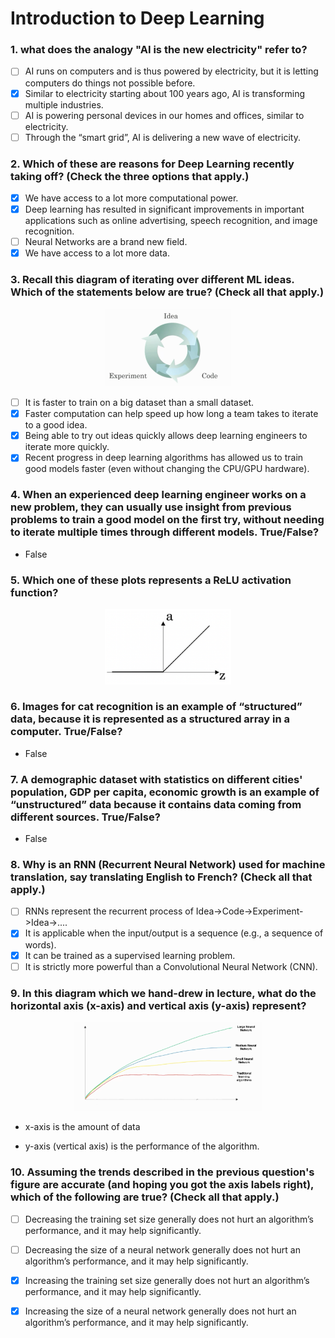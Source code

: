 # Introduction to Deep Learning

### 1. what does the analogy "AI is the new electricity" refer to?
- [ ] AI runs on computers and is thus powered by electricity, but it is letting computers do things not possible before.
- [x] Similar to electricity starting about 100 years ago, AI is transforming multiple industries.
- [ ] AI is powering personal devices in our homes and offices, similar to electricity.
- [ ] Through the “smart grid”, AI is delivering a new wave of electricity. 

### 2. Which of these are reasons for Deep Learning recently taking off? (Check the three options that apply.)
- [x] We have access to a lot more computational power.
- [x] Deep learning has resulted in significant improvements in important applications such as online advertising, speech recognition, and image recognition.
- [ ] Neural Networks are a brand new field.
- [x] We have access to a lot more data.

### 3. Recall this diagram of iterating over different ML ideas. Which of the statements below are true? (Check all that apply.)
<p align="center">
  <img width="40%" height="40%" src="https://github.com/RoBoTics-JHJ/Coursera_AndrewLectures/blob/main/1st_Nerual%20Networks%20and%20Deep%20Learning/1_Introduction%20to%20deep%20learning/C1W1_Q_image/3.png">
</p>

- [ ] It is faster to train on a big dataset than a small dataset.
- [x] Faster computation can help speed up how long a team takes to iterate to a good idea.
- [x] Being able to try out ideas quickly allows deep learning engineers to iterate more quickly.
- [x] Recent progress in deep learning algorithms has allowed us to train good models faster (even without changing the CPU/GPU hardware). 

### 4. When an experienced deep learning engineer works on a new problem, they can usually use insight from previous problems to train a good model on the first try, without needing to iterate multiple times through different models. True/False?
- False
### 5. Which one of these plots represents a ReLU activation function?
<p align="center">
  <img width="40%" height="40%" src="https://github.com/RoBoTics-JHJ/Coursera_AndrewLectures/blob/main/1st_Nerual%20Networks%20and%20Deep%20Learning/1_Introduction%20to%20deep%20learning/C1W1_Q_image/5.PNG">
</p>

### 6. Images for cat recognition is an example of “structured” data, because it is represented as a structured array in a computer. True/False?
- False
### 7. A demographic dataset with statistics on different cities' population, GDP per capita, economic growth is an example of “unstructured” data because it contains data coming from different sources. True/False?
- False
### 8. Why is an RNN (Recurrent Neural Network) used for machine translation, say translating English to French? (Check all that apply.)
- [ ] RNNs represent the recurrent process of Idea->Code->Experiment->Idea->....
- [x] It is applicable when the input/output is a sequence (e.g., a sequence of words).
- [x] It can be trained as a supervised learning problem.
- [ ] It is strictly more powerful than a Convolutional Neural Network (CNN). 

### 9. In this diagram which we hand-drew in lecture, what do the horizontal axis (x-axis) and vertical axis (y-axis) represent?
<p align="center">
  <img width="60%" height="60%" src="https://github.com/RoBoTics-JHJ/Coursera_AndrewLectures/blob/main/1st_Nerual%20Networks%20and%20Deep%20Learning/1_Introduction%20to%20deep%20learning/C1W1_Q_image/9.png">
</p>

- x-axis is the amount of data

- y-axis (vertical axis) is the performance of the algorithm.

### 10. Assuming the trends described in the previous question's figure are accurate (and hoping you got the axis labels right), which of the following are true? (Check all that apply.)
- [ ] Decreasing the training set size generally does not hurt an algorithm’s performance, and it may help significantly.
- [ ] Decreasing the size of a neural network generally does not hurt an algorithm’s performance, and it may help significantly.
- [x] Increasing the training set size generally does not hurt an algorithm’s performance, and it may help significantly.
- [x] Increasing the size of a neural network generally does not hurt an algorithm’s performance, and it may help significantly.









